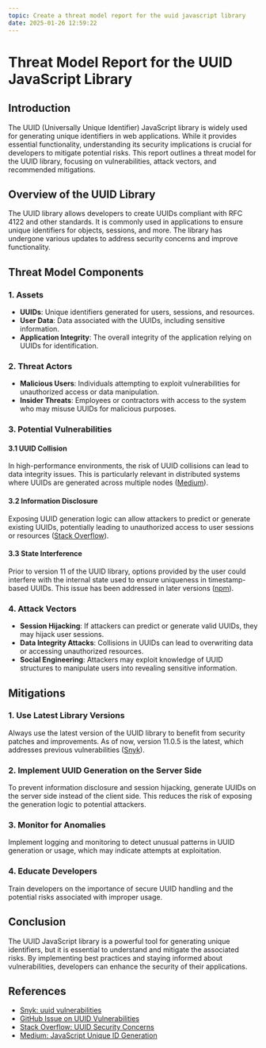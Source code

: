 ```yaml
---
topic: Create a threat model report for the uuid javascript library
date: 2025-01-26 12:59:22
---
```


# Threat Model Report for the UUID JavaScript Library

## Introduction

The UUID (Universally Unique Identifier) JavaScript library is widely used for generating unique identifiers in web applications. While it provides essential functionality, understanding its security implications is crucial for developers to mitigate potential risks. This report outlines a threat model for the UUID library, focusing on vulnerabilities, attack vectors, and recommended mitigations.

## Overview of the UUID Library

The UUID library allows developers to create UUIDs compliant with RFC 4122 and other standards. It is commonly used in applications to ensure unique identifiers for objects, sessions, and more. The library has undergone various updates to address security concerns and improve functionality.

## Threat Model Components

### 1. Assets

- **UUIDs**: Unique identifiers generated for users, sessions, and resources.
- **User Data**: Data associated with the UUIDs, including sensitive information.
- **Application Integrity**: The overall integrity of the application relying on UUIDs for identification.

### 2. Threat Actors

- **Malicious Users**: Individuals attempting to exploit vulnerabilities for unauthorized access or data manipulation.
- **Insider Threats**: Employees or contractors with access to the system who may misuse UUIDs for malicious purposes.

### 3. Potential Vulnerabilities

#### 3.1 UUID Collision
In high-performance environments, the risk of UUID collisions can lead to data integrity issues. This is particularly relevant in distributed systems where UUIDs are generated across multiple nodes ([Medium](https://medium.com/@ryan_forrester_/javascript-unique-id-generation-how-to-guide-0d6752318823)).

#### 3.2 Information Disclosure
Exposing UUID generation logic can allow attackers to predict or generate existing UUIDs, potentially leading to unauthorized access to user sessions or resources ([Stack Overflow](https://stackoverflow.com/questions/1296234/is-there-any-danger-to-creating-uuid-in-javascript-client-side)).

#### 3.3 State Interference
Prior to version 11 of the UUID library, options provided by the user could interfere with the internal state used to ensure uniqueness in timestamp-based UUIDs. This issue has been addressed in later versions ([npm](https://www.npmjs.com/package/uuid)).

### 4. Attack Vectors

- **Session Hijacking**: If attackers can predict or generate valid UUIDs, they may hijack user sessions.
- **Data Integrity Attacks**: Collisions in UUIDs can lead to overwriting data or accessing unauthorized resources.
- **Social Engineering**: Attackers may exploit knowledge of UUID structures to manipulate users into revealing sensitive information.

## Mitigations

### 1. Use Latest Library Versions
Always use the latest version of the UUID library to benefit from security patches and improvements. As of now, version 11.0.5 is the latest, which addresses previous vulnerabilities ([Snyk](https://security.snyk.io/package/npm/uuid)).

### 2. Implement UUID Generation on the Server Side
To prevent information disclosure and session hijacking, generate UUIDs on the server side instead of the client side. This reduces the risk of exposing the generation logic to potential attackers.

### 3. Monitor for Anomalies
Implement logging and monitoring to detect unusual patterns in UUID generation or usage, which may indicate attempts at exploitation.

### 4. Educate Developers
Train developers on the importance of secure UUID handling and the potential risks associated with improper usage.

## Conclusion

The UUID JavaScript library is a powerful tool for generating unique identifiers, but it is essential to understand and mitigate the associated risks. By implementing best practices and staying informed about vulnerabilities, developers can enhance the security of their applications.

## References

- [Snyk: uuid vulnerabilities](https://security.snyk.io/package/npm/uuid)
- [GitHub Issue on UUID Vulnerabilities](https://github.com/uuidjs/uuid/issues/573)
- [Stack Overflow: UUID Security Concerns](https://stackoverflow.com/questions/1296234/is-there-any-danger-to-creating-uuid-in-javascript-client-side)
- [Medium: JavaScript Unique ID Generation](https://medium.com/@ryan_forrester_/javascript-unique-id-generation-how-to-guide-0d6752318823)
